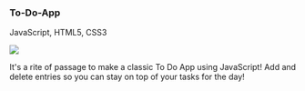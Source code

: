 ### To-Do-App
JavaScript, HTML5, CSS3

![](gifLinkwillGoHere)

It's a rite of passage to make a classic To Do App using JavaScript! Add and delete entries so you can stay on top of your tasks for the day!

